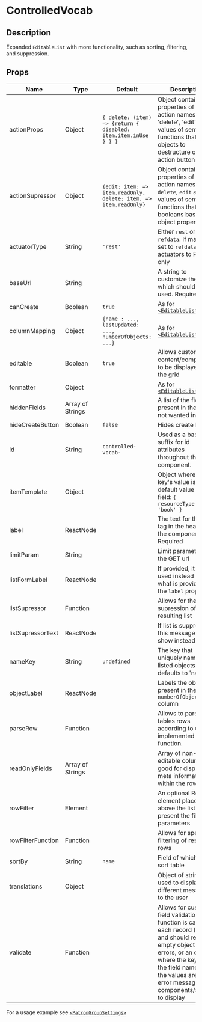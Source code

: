 # ControlledVocab

## Description

Expanded `EditableList` with more functionality, such as sorting, filtering, and suppression.

## Props

Name | Type | Default | Description
--- | --- | --- | ---
actionProps | Object | `{ delete: (item) => {return { disabled: item.item.inUse } } }` | Object containing properties of list action names: 'delete', 'edit' and values of sentinel functions that return objects to destructure onto the action button props
actionSupressor | Object | `{edit: item: => item.readOnly, delete: item, => item.readOnly}` | Object containing properties of list action names: `delete`, `edit` and values of sentinel functions that return booleans based on object properties
actuatorType | String | `'rest'` | Either `rest` or `refdata`. If manually set to `refdata`, sets actuators to PUT only
baseUrl | String | | A string to customize the path which should be used. Required
canCreate | Boolean | `true` | As for [`<EditableList>`](https://github.com/folio-org/stripes-smart-components/edit/master/lib/EditableList/readme.md)
columnMapping | Object | `{name : ..., lastUpdated: ..., numberOfObjects: ...}` | As for [`<EditableList>`](https://github.com/folio-org/stripes-smart-components/edit/master/lib/EditableList/readme.md)
editable | Boolean | `true` | Allows custom content/components to be displayed in the grid
formatter | Object | | As for [`<EditableList>`](https://github.com/folio-org/stripes-smart-components/edit/master/lib/EditableList/readme.md)
hiddenFields | Array of Strings | | A list of the fields present in the table not wanted in the UI
hideCreateButton | Boolean | `false` | Hides create button
id | String | `controlled-vocab-` | Used as a basic suffix for id attributes throughout the component.
itemTemplate | Object | | Object where each key's value is the default value for that field: `{ resourceType: 'book' }`
label | ReactNode | | The text for the H3 tag in the header of the component. Required
limitParam | String | | Limit parameter for the GET url
listFormLabel | ReactNode | | If provided, it will be used instead of what is provided in the `label` prop
listSupressor | Function | | Allows for the supression of the resulting list
listSupressorText | ReactNode | | If list is suppressed, this message will show instead
nameKey | String | `undefined` | The key that uniquely names listed objects: defaults to 'name'
objectLabel | ReactNode | | Labels the objects present in the `numberOfObjects` column
parseRow | Function | | Allows to parse the tables rows according to user implemented function.
readOnlyFields | Array of Strings | | Array of non-editable columns - good for displaying meta information within the row.
rowFilter | Element | | An optional React element placed above the list to present the filter parameters
rowFilterFunction | Function | | Allows for specific filtering of resulting rows
sortBy | String | `name` | Field of which to sort table
translations | Object | | Object of strings used to display different messages to the user
validate | Function | | Allows for custom field validation. The function is called for each record (row) and should return an empty object for no errors, or an object where the keys are the field names and the values are the error message components/strings to display

For a usage example see [`<PatronGroupSettings>`](https://github.com/folio-org/ui-users/blob/master/src/settings/PatronGroupsSettings.js)